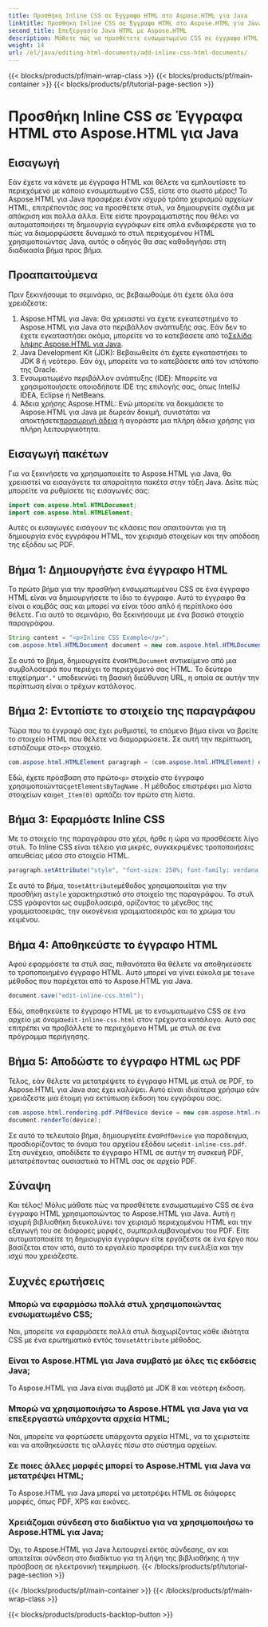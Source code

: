 ```yaml
---
title: Προσθήκη Inline CSS σε Έγγραφα HTML στο Aspose.HTML για Java
linktitle: Προσθήκη Inline CSS σε Έγγραφα HTML στο Aspose.HTML για Java
second_title: Επεξεργασία Java HTML με Aspose.HTML
description: Μάθετε πώς να προσθέτετε ενσωματωμένο CSS σε έγγραφα HTML χρησιμοποιώντας το Aspose.HTML για Java. Αυτός ο οδηγός βήμα προς βήμα σάς βοηθά να διαμορφώσετε το HTML και να το μετατρέψετε σε PDF με ευκολία.
weight: 14
url: /el/java/editing-html-documents/add-inline-css-html-documents/
---
```


{{< blocks/products/pf/main-wrap-class >}}
{{< blocks/products/pf/main-container >}}
{{< blocks/products/pf/tutorial-page-section >}}

# Προσθήκη Inline CSS σε Έγγραφα HTML στο Aspose.HTML για Java

## Εισαγωγή
Εάν έχετε να κάνετε με έγγραφα HTML και θέλετε να εμπλουτίσετε το περιεχόμενο με κάποιο ενσωματωμένο CSS, είστε στο σωστό μέρος! Το Aspose.HTML για Java προσφέρει έναν ισχυρό τρόπο χειρισμού αρχείων HTML, επιτρέποντάς σας να προσθέτετε στυλ, να δημιουργείτε σχέδια με απόκριση και πολλά άλλα. Είτε είστε προγραμματιστής που θέλει να αυτοματοποιήσει τη δημιουργία εγγράφων είτε απλά ενδιαφέρεστε για το πώς να διαμορφώσετε δυναμικά το στυλ περιεχομένου HTML χρησιμοποιώντας Java, αυτός ο οδηγός θα σας καθοδηγήσει στη διαδικασία βήμα προς βήμα.
## Προαπαιτούμενα
Πριν ξεκινήσουμε το σεμινάριο, ας βεβαιωθούμε ότι έχετε όλα όσα χρειάζεστε:
1.  Aspose.HTML για Java: Θα χρειαστεί να έχετε εγκατεστημένο το Aspose.HTML για Java στο περιβάλλον ανάπτυξής σας. Εάν δεν το έχετε εγκαταστήσει ακόμα, μπορείτε να το κατεβάσετε από το[Σελίδα λήψης Aspose.HTML για Java](https://releases.aspose.com/html/java/).
2. Java Development Kit (JDK): Βεβαιωθείτε ότι έχετε εγκαταστήσει το JDK 8 ή νεότερο. Εάν όχι, μπορείτε να το κατεβάσετε από τον ιστότοπο της Oracle.
3. Ενσωματωμένο περιβάλλον ανάπτυξης (IDE): Μπορείτε να χρησιμοποιήσετε οποιοδήποτε IDE της επιλογής σας, όπως IntelliJ IDEA, Eclipse ή NetBeans.
4.  Άδεια χρήσης Aspose.HTML: Ενώ μπορείτε να δοκιμάσετε το Aspose.HTML για Java με δωρεάν δοκιμή, συνιστάται να αποκτήσετε[προσωρινή άδεια](https://purchase.aspose.com/temporary-license/) ή αγοράστε μια πλήρη άδεια χρήσης για πλήρη λειτουργικότητα.

## Εισαγωγή πακέτων
Για να ξεκινήσετε να χρησιμοποιείτε το Aspose.HTML για Java, θα χρειαστεί να εισαγάγετε τα απαραίτητα πακέτα στην τάξη Java. Δείτε πώς μπορείτε να ρυθμίσετε τις εισαγωγές σας:
```java
import com.aspose.html.HTMLDocument;
import com.aspose.html.HTMLElement;
```
Αυτές οι εισαγωγές εισάγουν τις κλάσεις που απαιτούνται για τη δημιουργία ενός εγγράφου HTML, τον χειρισμό στοιχείων και την απόδοση της εξόδου ως PDF.
## Βήμα 1: Δημιουργήστε ένα έγγραφο HTML
Το πρώτο βήμα για την προσθήκη ενσωματωμένου CSS σε ένα έγγραφο HTML είναι να δημιουργήσετε το ίδιο το έγγραφο. Αυτό το έγγραφο θα είναι ο καμβάς σας και μπορεί να είναι τόσο απλό ή περίπλοκο όσο θέλετε. Για αυτό το σεμινάριο, θα ξεκινήσουμε με ένα βασικό στοιχείο παραγράφου.
```java
String content = "<p>Inline CSS Example</p>";
com.aspose.html.HTMLDocument document = new com.aspose.html.HTMLDocument(content, ".");
```
 Σε αυτό το βήμα, δημιουργείτε ένα`HTMLDocument` αντικείμενο από μια συμβολοσειρά που περιέχει το περιεχόμενό σας HTML. Το δεύτερο επιχείρημα`"."` υποδεικνύει τη βασική διεύθυνση URL, η οποία σε αυτήν την περίπτωση είναι ο τρέχων κατάλογος.
## Βήμα 2: Εντοπίστε το στοιχείο της παραγράφου
 Τώρα που το έγγραφό σας έχει ρυθμιστεί, το επόμενο βήμα είναι να βρείτε το στοιχείο HTML που θέλετε να διαμορφώσετε. Σε αυτή την περίπτωση, εστιάζουμε στο`<p>` στοιχείο.
```java
com.aspose.html.HTMLElement paragraph = (com.aspose.html.HTMLElement) document.getElementsByTagName("p").get_Item(0);
```
 Εδώ, έχετε πρόσβαση στο πρώτο`<p>` στοιχείο στο έγγραφο χρησιμοποιώντας`getElementsByTagName` . Η μέθοδος επιστρέφει μια λίστα στοιχείων και`get_Item(0)` αρπάζει τον πρώτο στη λίστα.
## Βήμα 3: Εφαρμόστε Inline CSS
Με το στοιχείο της παραγράφου στο χέρι, ήρθε η ώρα να προσθέσετε λίγο στυλ. Το Inline CSS είναι τέλειο για μικρές, συγκεκριμένες τροποποιήσεις απευθείας μέσα στο στοιχείο HTML.
```java
paragraph.setAttribute("style", "font-size: 250%; font-family: verdana; color: #cd66aa");
```
 Σε αυτό το βήμα, το`setAttribute`μέθοδος χρησιμοποιείται για την προσθήκη α`style` χαρακτηριστικό στο στοιχείο της παραγράφου. Τα στυλ CSS γράφονται ως συμβολοσειρά, ορίζοντας το μέγεθος της γραμματοσειράς, την οικογένεια γραμματοσειράς και το χρώμα του κειμένου.
## Βήμα 4: Αποθηκεύστε το έγγραφο HTML
 Αφού εφαρμόσετε τα στυλ σας, πιθανότατα θα θέλετε να αποθηκεύσετε το τροποποιημένο έγγραφο HTML. Αυτό μπορεί να γίνει εύκολα με το`save` μέθοδος που παρέχεται από το Aspose.HTML για Java.
```java
document.save("edit-inline-css.html");
```
 Εδώ, αποθηκεύετε το έγγραφο HTML με το ενσωματωμένο CSS σε ένα αρχείο με όνομα`edit-inline-css.html` στον τρέχοντα κατάλογο. Αυτό σας επιτρέπει να προβάλλετε το περιεχόμενο HTML με στυλ σε ένα πρόγραμμα περιήγησης.
## Βήμα 5: Αποδώστε το έγγραφο HTML ως PDF
Τέλος, εάν θέλετε να μετατρέψετε το έγγραφο HTML με στυλ σε PDF, το Aspose.HTML για Java σας έχει καλύψει. Αυτό είναι ιδιαίτερα χρήσιμο εάν χρειάζεστε μια έτοιμη για εκτύπωση έκδοση του εγγράφου σας.
```java
com.aspose.html.rendering.pdf.PdfDevice device = new com.aspose.html.rendering.pdf.PdfDevice("edit-inline-css.pdf");
document.renderTo(device);
```
 Σε αυτό το τελευταίο βήμα, δημιουργείτε ένα`PdfDevice` για παράδειγμα, προσδιορίζοντας το όνομα του αρχείου εξόδου ως`edit-inline-css.pdf`. Στη συνέχεια, αποδίδετε το έγγραφο HTML σε αυτήν τη συσκευή PDF, μετατρέποντας ουσιαστικά το HTML σας σε αρχείο PDF.

## Σύναψη
Και τέλος! Μόλις μάθατε πώς να προσθέτετε ενσωματωμένο CSS σε ένα έγγραφο HTML χρησιμοποιώντας το Aspose.HTML για Java. Αυτή η ισχυρή βιβλιοθήκη διευκολύνει τον χειρισμό περιεχομένου HTML και την εξαγωγή του σε διάφορες μορφές, συμπεριλαμβανομένου του PDF. Είτε αυτοματοποιείτε τη δημιουργία εγγράφων είτε εργάζεστε σε ένα έργο που βασίζεται στον ιστό, αυτό το εργαλείο προσφέρει την ευελιξία και την ισχύ που χρειάζεστε.
## Συχνές ερωτήσεις
### Μπορώ να εφαρμόσω πολλά στυλ χρησιμοποιώντας ενσωματωμένο CSS;
 Ναι, μπορείτε να εφαρμόσετε πολλά στυλ διαχωρίζοντας κάθε ιδιότητα CSS με ένα ερωτηματικό εντός του`setAttribute` μέθοδος.
### Είναι το Aspose.HTML για Java συμβατό με όλες τις εκδόσεις Java;
Το Aspose.HTML για Java είναι συμβατό με JDK 8 και νεότερη έκδοση.
### Μπορώ να χρησιμοποιήσω το Aspose.HTML για Java για να επεξεργαστώ υπάρχοντα αρχεία HTML;
Ναι, μπορείτε να φορτώσετε υπάρχοντα αρχεία HTML, να τα χειριστείτε και να αποθηκεύσετε τις αλλαγές πίσω στο σύστημα αρχείων.
### Σε ποιες άλλες μορφές μπορεί το Aspose.HTML για Java να μετατρέψει HTML;
Το Aspose.HTML για Java μπορεί να μετατρέψει HTML σε διάφορες μορφές, όπως PDF, XPS και εικόνες.
### Χρειάζομαι σύνδεση στο διαδίκτυο για να χρησιμοποιήσω το Aspose.HTML για Java;
Όχι, το Aspose.HTML για Java λειτουργεί εκτός σύνδεσης, αν και απαιτείται σύνδεση στο διαδίκτυο για τη λήψη της βιβλιοθήκης ή την πρόσβαση σε ηλεκτρονική τεκμηρίωση.
{{< /blocks/products/pf/tutorial-page-section >}}

{{< /blocks/products/pf/main-container >}}
{{< /blocks/products/pf/main-wrap-class >}}

{{< blocks/products/products-backtop-button >}}
